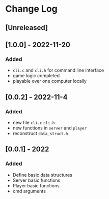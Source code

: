 # Change Log

## [Unreleased]

## [1.0.0] - 2022-11-20
### Added
- `cli.c` and `cli.h` for command line interface
- game logic completed
- playable over one computer locally

## [0.0.2] - 2022-11-4
### Added
- new file `cli.c` `cli.h`
- new functions in `server` and `player`
- reconstruct `data_struct.h`

## [0.0.1] - 2022
### Added
- Define basic data structures
- Server basic functions 
- Player basic functions
- cmd arguments
